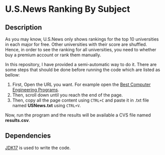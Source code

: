 # U.S.News Ranking By Subject

## Description

As you may know, U.S.News only shows rankings for the top 10 universities in each major for free. 
Other universities with their score are shuffled. Hence, in order to see the ranking for all universities, 
you need to whether buy a premium account or rank them manually.

In this repository, I have provided a semi-automatic way to do it. There are some steps that should be done before 
running the code which are listed as bellow:

1. First, Open the URL you want. For example open the [Best Computer Engineering Programs](https://www.usnews.com/best-graduate-schools/top-engineering-schools/computer-engineering-rankings).
2. Then, scroll down until you reach the end of the page.
3. Then, copy all the page content using ``CTRL+C`` and paste it in .txt file named **USNews.txt** using ``CTRL+V``.

Now, run the program and the results will be available a CVS file named **results.csv**.

## Dependencies
[JDK17](https://www.oracle.com/java/technologies/javase/jdk17-archive-downloads.html) is used to write the code.